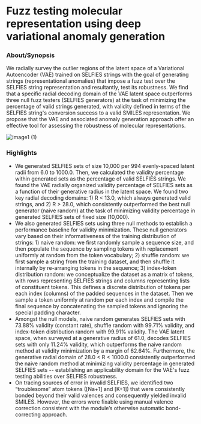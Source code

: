 # Fuzz testing molecular representation using deep variational anomaly generation 

### About/Synopsis
We radially survey the outlier regions of the latent space of a Variational Autoencoder (VAE) trained on SELFIES strings with the goal of generating strings (representational anomalies) that impose a fuzz test over the SELFIES string representation and resultantly, test its robustness. We find that a specific radial decoding domain of the VAE latent space outperforms three null fuzz testers (SELFIES generators) at the task of minimizing the percentage of valid strings generated, with validity defined in terms of the SELFIES string's conversion success to a valid SMILES representation. We propose that the VAE and associated anomaly generation approach offer an effective tool for assessing the robustness of molecular representations. 

![image1 (1)](https://github.com/keiserlab/vae-anomaly-paper/assets/85256012/587e5b98-0004-4d95-8ca5-e7c1b4a0512e)

### Highlights
- We generated SELFIES sets of size 10,000 per 994 evenly-spaced latent radii from 6.0 to 1000.0. Then, we calculated the validity percentage within generated sets as the percentage of valid SELFIES strings. We found the VAE radially organized validity percentage of SELFIES sets as a function of their generative radius in the latent space. We found two key radial decoding domains: 1) R < 13.0, which always generated valid strings, and 2) R > 28.0, which consistently outperformed the best null generator (naive random) at the task of minimizing validity percentage in generated SELFIES sets of fixed size (10,000).
- We also generated SELFIES sets using three null methods to establish a performance baseline for validity minimization. These null generators vary based on their informativeness of the training distribution of strings: 1) naive random: we first randomly sample a sequence size, and then populate the sequence by sampling tokens with replacement uniformly at random from the token vocabulary; 2) shuffle random: we first sample a string from the training dataset, and then shuffle it internally by re-arranging tokens in the sequence; 3) index-token distribution random: we conceptualize the dataset as a matrix of tokens, with rows representing SELFIES strings and columns representing lists of constituent tokens. This defines a discrete distribution of tokens per each index (columns) of the padded sequences in the dataset. Then we sample a token uniformly at random per each index and compile the final sequence by concatenating the sampled tokens and ignoring the special padding character.
- Amongst the null models, naive random generates SELFIES sets with 73.88% validity (constant rate), shuffle random with 99.71% validity, and index-token distribution random with 99.91% validity. The VAE latent space, when surveyed at a generative radius of 61.0, decodes SELFIES sets with only 11.24% validity, which outperforms the naive random method at validity minimization by a margin of 62.64%. Furthermore, the generative radial domain of 28.0 < R < 1000.0 consistently outperformed the naive random method at minimizing validity percentage in generated SELFIES sets -- establishing an applicability domain for the VAE's fuzz testing abilities over SELFIES robustness.
- On tracing sources of error in invalid SELFIES, we identified two “troublesome” atom tokens ([Na+1] and [K+1]) that were consistently bonded beyond their valid valences and consequently yielded invalid SMILES. However, the errors were fixable using manual valence correction consistent with the module’s otherwise automatic bond-correcting approach.




  
